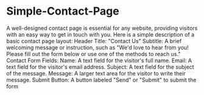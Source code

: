 # Simple-Contact-Page
A well-designed contact page is essential for any website, providing visitors with an easy way to get in touch with you. Here is a simple description of a basic contact page layout:
Header
Title: "Contact Us"
Subtitle: A brief welcoming message or instruction, such as "We'd love to hear from you! Please fill out the form below or use one of the methods to reach us."
Contact Form
Fields:
Name: A text field for the visitor's full name.
Email: A text field for the visitor's email address.
Subject: A text field for the subject of the message.
Message: A larger text area for the visitor to write their message.
Submit Button: A button labeled "Send" or "Submit" to submit the form
